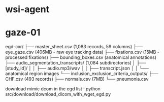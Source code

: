 # wsi-agent
# gaze-01


egd-cxr/
├── master_sheet.csv (1,083 records, 59 columns)
├── eye_gaze.csv (406MB - raw eye tracking data)
├── fixations.csv (15MB - processed fixations)
├── bounding_boxes.csv (anatomical annotations)
├── audio_segmentation_transcripts/ (1,084 subdirectories)
│   ├── [study_id]/
│   │   ├── audio.mp3/wav
│   │   ├── transcript.json
│   │   └── anatomical region images
└── inclusion_exclusion_criteria_outputs/
    ├── CHF.csv (493 records)
    ├── normals.csv (7MB)
    └── pneumonia.csv 

download mimic dcom in the egd list : 
    python src/download/download_dicom_with_wget_egd.py 